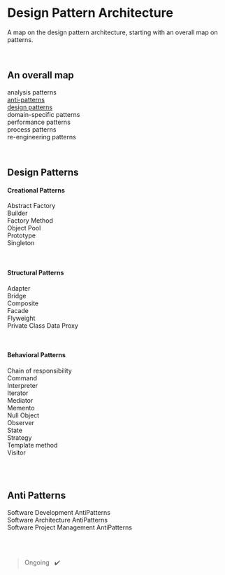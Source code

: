 # Design Pattern Architecture

A map on the design pattern architecture, starting with an overall map on patterns.

<br> 

## An overall map
analysis patterns <br>
[anti-patterns](https://github.com/evajavadev/DesignPatternArchitecture#anti-patterns) <br>
[design patterns](https://github.com/evajavadev/DesignPatternArchitecture#design-patterns) <br>
domain-specific patterns <br>
performance patterns <br>
process patterns <br>
re-engineering patterns

<br>

## Design Patterns

#### Creational Patterns
Abstract Factory <br>
Builder <br> 
Factory Method <br>
Object Pool <br>
Prototype <br>
Singleton 

<br>

#### Structural Patterns
Adapter <br>
Bridge <br>
Composite <br>
Facade <br>
Flyweight <br>
Private Class Data 
Proxy

<br>

#### Behavioral Patterns
Chain of responsibility  <br>
Command <br>
Interpreter <br>
Iterator <br>
Mediator <br>
Memento <br>
Null Object <br>
Observer <br>
State <br>
Strategy <br>
Template method <br>
Visitor

<br>
<br>

## Anti Patterns
Software Development AntiPatterns <br>
Software Architecture AntiPatterns <br>
Software Project Management AntiPatterns

<br>
<br>

> Ongoing &nbsp; ✔️